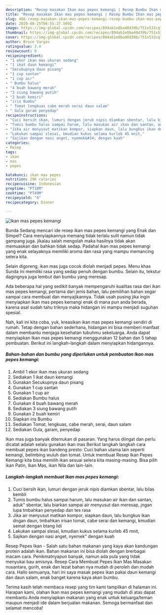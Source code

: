 ```yaml
---
description: "Resep masakan Ikan mas pepes kemangi | Resep Bumbu Ikan mas pepes kemangi Yang Menggugah Selera"
title: "Resep masakan Ikan mas pepes kemangi | Resep Bumbu Ikan mas pepes kemangi Yang Menggugah Selera"
slug: 466-resep-masakan-ikan-mas-pepes-kemangi-resep-bumbu-ikan-mas-pepes-kemangi-yang-menggugah-selera
date: 2020-08-25T06:55:37.509Z
image: https://img-global.cpcdn.com/recipes/894ab1e8ba40d39b/751x532cq70/ikan-mas-pepes-kemangi-foto-resep-utama.jpg
thumbnail: https://img-global.cpcdn.com/recipes/894ab1e8ba40d39b/751x532cq70/ikan-mas-pepes-kemangi-foto-resep-utama.jpg
cover: https://img-global.cpcdn.com/recipes/894ab1e8ba40d39b/751x532cq70/ikan-mas-pepes-kemangi-foto-resep-utama.jpg
author: Bruce Vargas
ratingvalue: 3.4
reviewcount: 9
recipeingredient:
- "1 ekor ikan mas ukuran sedang"
- "1 ikat daun kemangi"
- "Secukupnya daun pisang"
- "1 cup santan"
- "1 cup air"
- " Bumbu halus"
- "4 buah bawang merah"
- "3 siung bawang putih"
- "2 buah kemiri"
- "iris Bumbu"
- " Tomat lengkuas cabe merah serai daun salam"
- " Gula garam penyedap"
recipeinstructions:
- "Cuci bersih ikan, lumuri dengan jeruk nipis diamkan sbentar, lalu bilas kembli"
- "Tumis bumbu halus sampai harum, lalu masukan air ikan dan santan, aduk&#34; sbentar, lalu biarkan sampai air menyusut dan meresap, jngan lupa tmbahkan penyedap dan tes rasa"
- "Jika air menyusut matikan kompor, siapkan daun, lalu bungkus ikan dngan daun, tmbahkan irisan tomat, cabe serai dan kemangi, kmudian semat dengan btang lidi"
- "Lakukan sampai slesai, kmudian kukus selama kurleb 45 mnit,"
- "Sajikan dengan nasi anget, nyemek&#34; dengan kuah"
categories:
- Resep
tags:
- ikan
- mas
- pepes

katakunci: ikan mas pepes 
nutrition: 296 calories
recipecuisine: Indonesian
preptime: "PT18M"
cooktime: "PT49M"
recipeyield: "4"
recipecategory: Dinner

---
```



![Ikan mas pepes kemangi](https://img-global.cpcdn.com/recipes/894ab1e8ba40d39b/751x532cq70/ikan-mas-pepes-kemangi-foto-resep-utama.jpg)

Bunda Sedang mencari ide resep ikan mas pepes kemangi yang Enak dan Simpel? Cara menyiapkannya memang tidak terlalu sulit namun tidak gampang juga. jikalau salah mengolah maka hasilnya tidak akan memuaskan dan bahkan tidak sedap. Padahal ikan mas pepes kemangi yang enak selayaknya memiliki aroma dan rasa yang mampu memancing selera kita.

Selain digoreng, ikan mas juga cocok diolah menjadi pepes. Menu khas Sunda ini memiliki rasa yang sedap penuh dengan bumbu. Selain itu, tekstur dagingnya juga lembut dan bumbu yang meresap.

Ada beberapa hal yang sedikit banyak mempengaruhi kualitas rasa dari ikan mas pepes kemangi, pertama dari jenis bahan, lalu pemilihan bahan segar sampai cara membuat dan menyajikannya. Tidak usah pusing jika ingin menyiapkan ikan mas pepes kemangi enak di mana pun anda berada, karena asal sudah tahu triknya maka hidangan ini mampu menjadi suguhan spesial.


Nah, kali ini kita coba, yuk, kreasikan ikan mas pepes kemangi sendiri di rumah. Tetap dengan bahan sederhana, hidangan ini bisa memberi manfaat dalam membantu menjaga kesehatan tubuhmu sekeluarga. Anda dapat menyiapkan Ikan mas pepes kemangi menggunakan 12 bahan dan 5 tahap pembuatan. Berikut ini langkah-langkah dalam menyiapkan hidangannya.

<!--inarticleads1-->

##### Bahan-bahan dan bumbu yang diperlukan untuk pembuatan Ikan mas pepes kemangi:

1. Ambil 1 ekor ikan mas ukuran sedang
1. Sediakan 1 ikat daun kemangi
1. Gunakan Secukupnya daun pisang
1. Gunakan 1 cup santan
1. Gunakan 1 cup air
1. Sediakan  Bumbu halus
1. Gunakan 4 buah bawang merah
1. Sediakan 3 siung bawang putih
1. Gunakan 2 buah kemiri
1. Siapkan iris Bumbu
1. Sediakan  Tomat, lengkuas, cabe merah, serai, daun salam
1. Sediakan  Gula, garam, penyedap


Ikan mas juga banyak ditemukan di pasaran. Yang harus diingat dan perlu dicatat adalah selalu gunakan ikan mas Berikut langkah langkah cara membuat pepes ikan bandeng presto: Cuci bahan utama lain seperti kemangi, belimbing wuluh dan tomat. Untuk membuat Resep Ikan Pepes Kemangi kita bisa memilih ikan sesuai selera kita masing-masing. Bisa pilih ikan Patin, Ikan Mas, ikan Nila dan lain-lain. 

<!--inarticleads2-->

##### Langkah-langkah membuat Ikan mas pepes kemangi:

1. Cuci bersih ikan, lumuri dengan jeruk nipis diamkan sbentar, lalu bilas kembli
1. Tumis bumbu halus sampai harum, lalu masukan air ikan dan santan, aduk&#34; sbentar, lalu biarkan sampai air menyusut dan meresap, jngan lupa tmbahkan penyedap dan tes rasa
1. Jika air menyusut matikan kompor, siapkan daun, lalu bungkus ikan dngan daun, tmbahkan irisan tomat, cabe serai dan kemangi, kmudian semat dengan btang lidi
1. Lakukan sampai slesai, kmudian kukus selama kurleb 45 mnit,
1. Sajikan dengan nasi anget, nyemek&#34; dengan kuah


Resep Pepes Ikan - Salah satu bahan makanan yang kaya akan kandungan protein adalah ikan. Bahan makanan ini bisa diolah dengan brerbagai macam cara. Penikmatnyapun banyak, namun ada pula yang tidak menyukai bau amisnya. Resep Cara Membuat Pepes Ikan Mas Masakan nusantara, gurih, enak dan lezat bahan nya mudah di peroleh dan mudah cara. Hallo semuanya, hari ini saya masak pepes ikan pakai daun kemangi dan daun salam, enak banget karena kaya akan bumbu. 

Terima kasih telah membaca resep yang tim kami tampilkan di halaman ini. Harapan kami, olahan Ikan mas pepes kemangi yang mudah di atas dapat membantu Anda menyiapkan makanan yang enak untuk keluarga/teman maupun menjadi ide dalam berjualan makanan. Semoga bermanfaat dan selamat mencoba!
